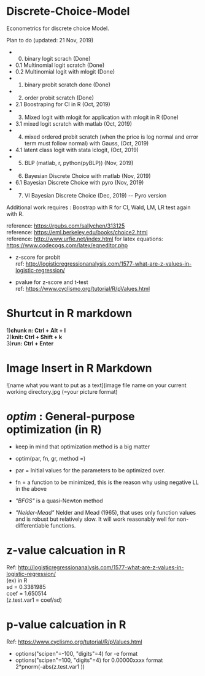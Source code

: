 # Discrete-Choice-Model
Econometrics for discrete choice Model.

Plan to do (updated: 21 Nov, 2019)  

* 0. binary logit scrach (Done)  
* 0.1 Multinomial logit scratch (Done)  
* 0.2 Multinomial logit with mlogit (Done)  
* 1. binary probit scratch done (Done)  
* 2. order probit scratch (Done)  
* 2.1 Boostraping for CI in R (Oct, 2019)
* 3. Mixed logit with mlogit for application with mlogit in R (Done)  
* 3.1 mixed logit scratch with matlab (Oct, 2019)  
* 4. mixed ordered probit scratch (when the price is log normal and error term must follow normal) with Gauss, (Oct, 2019)  
* 4.1 latent class logit with stata lclogit, (Oct, 2019)  
* 5. BLP (matlab, r, python(pyBLP)) (Nov, 2019)  
* 6. Bayesian Discrete Choice with matlab (Nov, 2019)  
* 6.1 Bayesian Discrete Choice with pyro (Nov, 2019)  
* 7. VI Bayesian Discrete Choice (Dec, 2019) -- Pyro version 

Additional work requires : Boostrap with R for CI, Wald, LM, LR test again with R.

reference: https://rpubs.com/sallychen/313125  
reference: https://eml.berkeley.edu/books/choice2.html  
reference: http://www.urfie.net/index.html
for latex equations: https://www.codecogs.com/latex/eqneditor.php  

* z-score for probit  
ref: http://logisticregressionanalysis.com/1577-what-are-z-values-in-logistic-regression/  

* pvalue for z-score and t-test  
ref: https://www.cyclismo.org/tutorial/R/pValues.html  

# Shurtcut in R markdown 
1)**chunk n: Ctrl + Alt + I**    
2)**knit: Ctrl + Shift + k**    
3)**run: Ctrl + Enter**    

# Image Insert in R Markdown

![name what you want to put as a text](image file name on your current working directory.jpg (=your picture format)


# *optim* : General-purpose optimization (in R)
* keep in mind that optimization method is a big matter

* optim(par, fn, gr, method =)

* par = Initial values for the parameters to be optimized over.

* fn = a function to be minimized, this is the reason why using negative LL in the above

* *"BFGS"* is a quasi-Newton method

* *"Nelder-Mead"* Nelder and Mead (1965), that uses only function values and is robust but   relatively slow. It will work reasonably well for non-differentiable functions.


# z-value calcuation in R
Ref: http://logisticregressionanalysis.com/1577-what-are-z-values-in-logistic-regression/  
(ex) in R  
sd = 0.3381985  
coef = 1.650514  
(z.test.var1 =  coef/sd)  


# p-value calcuation in R  
Ref: https://www.cyclismo.org/tutorial/R/pValues.html    
* options("scipen"=-100, "digits"=4) for -e format  
* options("scipen"=100, "digits"=4) for 0.00000xxxx format  
2*pnorm(-abs(z.test.var1 ))

